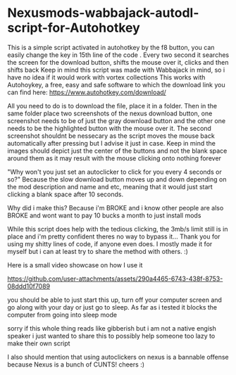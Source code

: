 # Nexusmods-wabbajack-autodl-script-for-Autohotkey
This is a simple script activated in autohotkey by the f8 button, you can easily change the key in 15th line of the code . Every two second it searches the screen for the download button, shifts the mouse over it, clicks and then shifts back
Keep in mind this script was made with Wabbajack in mind, so i have no idea if it would work with vortex collections
This works with Autohoykey, a free, easy and safe software to which the download link you can find here: https://www.autohotkey.com/download/

All you need to do is to download the file, place it in a folder. Then in the same folder place two screenshots of the nexus download button, one screenshot needs to be of just the gray download button and the other one needs to be the highlighted button with the mouse over it. 
The second screenshot shouldnt be nessecary as the script moves the mouse back automatically after pressing but I advise it just in case.
Keep in mind the images should depict just the center of the buttons and not the blank space around them as it may result with the mouse clicking onto nothing forever 

"Why won't you just set an autoclicker to click for you every 4 seconds or so?"
Because the slow download button moves up and down depending on the mod description and name and etc, meaning that it would just start clicking a blank space after 10 seconds.

Why did i make this? Because i'm BROKE and i know other people are also BROKE and wont want to pay 10 bucks a month to just install mods

While this script does help with the tedious clicking, the 3mb/s limit still is in place and i'm pretty confident theres no way to bypass it...
Thank you for using my shitty lines of code, if anyone even does. I mostly made it for myself but i can at least try to share the method with others.
:)

Here is a small video showcase on how I use it

https://github.com/user-attachments/assets/290a4465-6743-438f-8753-08ddd10f7089

you should be able to just start this up, turn off your computer screen and go along with your day or just go to sleep. As far as i tested it blocks the computer from going into sleep mode

sorry if this whole thing reads like gibberish but i am not a native engish speaker i just wanted to share this to possibly help someone too lazy to make their own script 

I also should mention that using autoclickers on nexus is a bannable offense because Nexus is a bunch of CUNTS! 
cheers
:)
